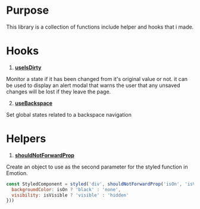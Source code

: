 # Purpose

This library is a collection of functions include helper and hooks that i made.

# Hooks
1. [**useIsDirty**](https://github.com/wherehows/factory/blob/main/apps/nextjs/hooks/useIsDirty.ts)

Monitor a state if it has been changed from it's original value or not. it can be used to display an alert modal that warns the user that any unsaved changes will be lost if they leave the page.

2. [**useBackspace**](https://github.com/wherehows/factory/blob/main/apps/nextjs/hooks/useBackspace.ts)

Set global states related to a backspace navigation


# Helpers
1. [**shouldNotForwardProp**](https://github.com/wherehows/factory/blob/main/apps/nextjs/utils/helpers.ts)

Create an object to use as the second parameter for the styled function in Emotion.

```javascript
const StyledComponent = styled('div', shouldNotForwardProp('isOn', 'isVisible'))(({ isOn, isVisible }) => ({
  backgroundColor: isOn ? 'black' : 'none',
  visibility: isVisible ? 'visible' : 'hidden'
}))
```

